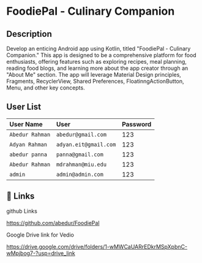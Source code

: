 
#  FoodiePal - Culinary Companion




## Description

Develop an enticing Android app using Kotlin, titled "FoodiePal - Culinary Companion." This app is designed to be a comprehensive platform for food enthusiasts, offering features such as exploring recipes, meal planning, reading food blogs, and learning more about the app creator through an "About Me" section. The app will leverage Material Design principles, Fragments, RecyclerView, Shared Preferences, FloatinngActionButton, Menu, and other key concepts.
## User List

| User Name       | User           |Password                   |
| :-------------- | :------------- | :------------------------ |
| `Abedur Rahman` | `abedur@gmail.com` | 123                   |
| `Adyan Rahman`  | `adyan.eit@gmail.com`| 123                 |
| `abedur panna`  | `panna@gmail.com`    | 123                 |
| `Abedur Rahman` | `mdrahman@miu.edu`   | 123                 |
| `admin`         | `admin@admin.com`   | 123                  |



## 🔗 Links



github Links

https://github.com/abedur/FoodiePal

Google Drive link for Vedio

https://drive.google.com/drive/folders/1-wMWCaUARrEDkrMSpXpbnC-wMpjbog7-?usp=drive_link


